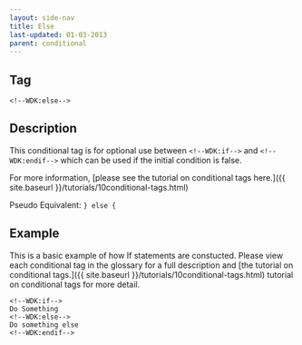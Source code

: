 ```yaml
---
layout: side-nav
title: Else
last-updated: 01-03-2013
parent: conditional
---
```



## Tag
`<!--WDK:else-->`

## Description

This conditional tag is for optional use between `<!--WDK:if-->` and `<!--WDK:endif-->` which can be used if the initial condition is false.

For more information, [please see the tutorial on conditional tags here.]({{ site.baseurl }}/tutorials/10conditional-tags.html)

Pseudo Equivalent:
`} else {`

## Example
This is a basic example of how If statements are constucted. Please view each conditional tag in the glossary for a full description and [the tutorial on conditional tags.]({{ site.baseurl }}/tutorials/10conditional-tags.html) tutorial on conditional tags for more detail.

~~~
<!--WDK:if-->
Do Something
<!--WDK:else-->
Do something else
<!--WDK:endif-->
~~~
